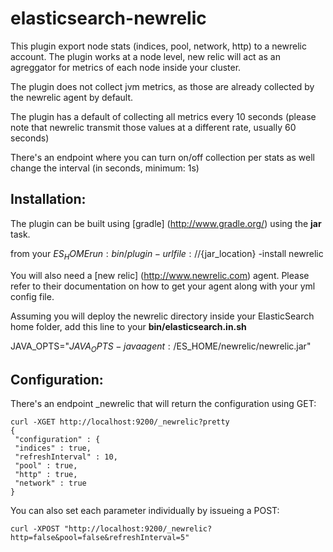 elasticsearch-newrelic
======================

This plugin export node stats (indices, pool, network, http) to a newrelic account. The plugin works at a node level, new relic
will act as an agreggator for metrics of each node inside your cluster.

The plugin does not collect jvm metrics, as those are already collected by the newrelic agent by default.

The plugin has a default of collecting all metrics every 10 seconds (please note that newrelic  transmit those values
at a different rate, usually 60 seconds)

There's an endpoint where you can turn on/off collection per stats as well change the interval (in seconds, minimum: 1s)

Installation:
------------

The plugin can be built using [gradle] (http://www.gradle.org/) using the **jar** task.

from your $ES_HOME run: bin/plugin -url file://${jar_location} -install newrelic

You will also need a [new relic] (http://www.newrelic.com) agent. Please refer to their documentation on how to get your
agent along with your yml config file.

Assuming you will deploy the newrelic directory inside your ElasticSearch home folder, add this line to your **bin/elasticsearch.in.sh**

JAVA_OPTS="$JAVA_OPTS -javaagent:/$ES_HOME/newrelic/newrelic.jar"

Configuration:
-------------

There's an endpoint _newrelic that will return the configuration using GET:

    curl -XGET http://localhost:9200/_newrelic?pretty
    {
     "configuration" : {
     "indices" : true,
     "refreshInterval" : 10,
     "pool" : true,
     "http" : true,
     "network" : true
    }
    
You can also set each parameter individually by issueing a POST:

    curl -XPOST "http://localhost:9200/_newrelic?http=false&pool=false&refreshInterval=5"



